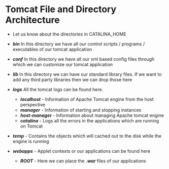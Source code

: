 # Tomcat File and Directory Architecture

- Let us know about the directories in CATALINA_HOME

- ***bin*** In this directory we have all our control scripts / programs / executables of our tomcat application

- ***conf*** In this directory we have all our xml based config files through which we can customize our tomcat application

- ***lib*** In this directory we can have our standard library files. If we want to add any third party libraries then we can drop those here

- ***logs*** All the tomcat logs can be found here.
	- ***localhost*** - Information of Apache Tomcat engine from the host perspective
	- ***manager*** - Information of starting and stopping instances
	- ***host-manager*** - Information about managing Apache tomcat engine
	- ***catalina*** - Logs all the errors in the applications which are running on Tomcat

- ***temp*** - Contains the objects which will cached out to the disk while the engine is running 

- ***webapps*** - Applet contexts or our applications can be found here
	- ***ROOT*** - Here we can place the ***.war*** files of our applications
